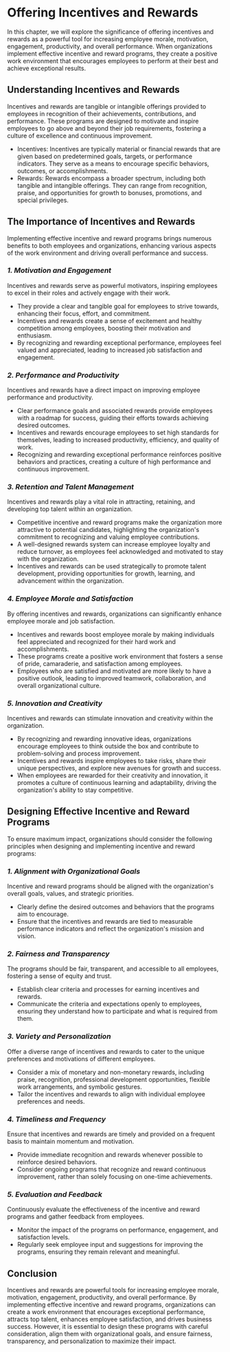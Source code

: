 Offering Incentives and Rewards
========================================

In this chapter, we will explore the significance of offering incentives and rewards as a powerful tool for increasing employee morale, motivation, engagement, productivity, and overall performance. When organizations implement effective incentive and reward programs, they create a positive work environment that encourages employees to perform at their best and achieve exceptional results.

**Understanding Incentives and Rewards**
----------------------------------------

Incentives and rewards are tangible or intangible offerings provided to employees in recognition of their achievements, contributions, and performance. These programs are designed to motivate and inspire employees to go above and beyond their job requirements, fostering a culture of excellence and continuous improvement.

* Incentives: Incentives are typically material or financial rewards that are given based on predetermined goals, targets, or performance indicators. They serve as a means to encourage specific behaviors, outcomes, or accomplishments.
* Rewards: Rewards encompass a broader spectrum, including both tangible and intangible offerings. They can range from recognition, praise, and opportunities for growth to bonuses, promotions, and special privileges.

**The Importance of Incentives and Rewards**
--------------------------------------------

Implementing effective incentive and reward programs brings numerous benefits to both employees and organizations, enhancing various aspects of the work environment and driving overall performance and success.

### *1. Motivation and Engagement*

Incentives and rewards serve as powerful motivators, inspiring employees to excel in their roles and actively engage with their work.

* They provide a clear and tangible goal for employees to strive towards, enhancing their focus, effort, and commitment.
* Incentives and rewards create a sense of excitement and healthy competition among employees, boosting their motivation and enthusiasm.
* By recognizing and rewarding exceptional performance, employees feel valued and appreciated, leading to increased job satisfaction and engagement.

### *2. Performance and Productivity*

Incentives and rewards have a direct impact on improving employee performance and productivity.

* Clear performance goals and associated rewards provide employees with a roadmap for success, guiding their efforts towards achieving desired outcomes.
* Incentives and rewards encourage employees to set high standards for themselves, leading to increased productivity, efficiency, and quality of work.
* Recognizing and rewarding exceptional performance reinforces positive behaviors and practices, creating a culture of high performance and continuous improvement.

### *3. Retention and Talent Management*

Incentives and rewards play a vital role in attracting, retaining, and developing top talent within an organization.

* Competitive incentive and reward programs make the organization more attractive to potential candidates, highlighting the organization's commitment to recognizing and valuing employee contributions.
* A well-designed rewards system can increase employee loyalty and reduce turnover, as employees feel acknowledged and motivated to stay with the organization.
* Incentives and rewards can be used strategically to promote talent development, providing opportunities for growth, learning, and advancement within the organization.

### *4. Employee Morale and Satisfaction*

By offering incentives and rewards, organizations can significantly enhance employee morale and job satisfaction.

* Incentives and rewards boost employee morale by making individuals feel appreciated and recognized for their hard work and accomplishments.
* These programs create a positive work environment that fosters a sense of pride, camaraderie, and satisfaction among employees.
* Employees who are satisfied and motivated are more likely to have a positive outlook, leading to improved teamwork, collaboration, and overall organizational culture.

### *5. Innovation and Creativity*

Incentives and rewards can stimulate innovation and creativity within the organization.

* By recognizing and rewarding innovative ideas, organizations encourage employees to think outside the box and contribute to problem-solving and process improvement.
* Incentives and rewards inspire employees to take risks, share their unique perspectives, and explore new avenues for growth and success.
* When employees are rewarded for their creativity and innovation, it promotes a culture of continuous learning and adaptability, driving the organization's ability to stay competitive.

**Designing Effective Incentive and Reward Programs**
-----------------------------------------------------

To ensure maximum impact, organizations should consider the following principles when designing and implementing incentive and reward programs:

### *1. Alignment with Organizational Goals*

Incentive and reward programs should be aligned with the organization's overall goals, values, and strategic priorities.

* Clearly define the desired outcomes and behaviors that the programs aim to encourage.
* Ensure that the incentives and rewards are tied to measurable performance indicators and reflect the organization's mission and vision.

### *2. Fairness and Transparency*

The programs should be fair, transparent, and accessible to all employees, fostering a sense of equity and trust.

* Establish clear criteria and processes for earning incentives and rewards.
* Communicate the criteria and expectations openly to employees, ensuring they understand how to participate and what is required from them.

### *3. Variety and Personalization*

Offer a diverse range of incentives and rewards to cater to the unique preferences and motivations of different employees.

* Consider a mix of monetary and non-monetary rewards, including praise, recognition, professional development opportunities, flexible work arrangements, and symbolic gestures.
* Tailor the incentives and rewards to align with individual employee preferences and needs.

### *4. Timeliness and Frequency*

Ensure that incentives and rewards are timely and provided on a frequent basis to maintain momentum and motivation.

* Provide immediate recognition and rewards whenever possible to reinforce desired behaviors.
* Consider ongoing programs that recognize and reward continuous improvement, rather than solely focusing on one-time achievements.

### *5. Evaluation and Feedback*

Continuously evaluate the effectiveness of the incentive and reward programs and gather feedback from employees.

* Monitor the impact of the programs on performance, engagement, and satisfaction levels.
* Regularly seek employee input and suggestions for improving the programs, ensuring they remain relevant and meaningful.

**Conclusion**
--------------

Incentives and rewards are powerful tools for increasing employee morale, motivation, engagement, productivity, and overall performance. By implementing effective incentive and reward programs, organizations can create a work environment that encourages exceptional performance, attracts top talent, enhances employee satisfaction, and drives business success. However, it is essential to design these programs with careful consideration, align them with organizational goals, and ensure fairness, transparency, and personalization to maximize their impact.
